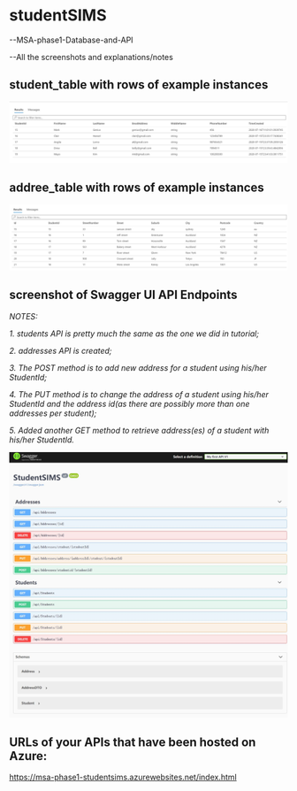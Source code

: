 # studentSIMS
--MSA-phase1-Database-and-API

--All the screenshots and explanations/notes


## student_table with rows of example instances
![alt text](https://github.com/NicolePoon/studentSIMS/blob/master/images/student_table.JPG)


## addree_table with rows of example instances
![alt text](https://github.com/NicolePoon/studentSIMS/blob/master/images/address_table.JPG)


## screenshot of Swagger UI API Endpoints
*NOTES:*

*1. students API is pretty much the same as the one we did in tutorial;*

*2. addresses API is created;*

*3. The POST method is to add new address for a student using his/her StudentId;*

*4. The PUT method is to change the address of a student using his/her StudentId and the address id(as there are possibly more than one addresses per student);*

*5. Added another GET method to retrieve address(es) of a student with his/her StudentId.*

![alt text](https://github.com/NicolePoon/studentSIMS/blob/master/images/swaggerUI.JPG)


## URLs of your APIs that have been hosted on Azure:
https://msa-phase1-studentsims.azurewebsites.net/index.html
